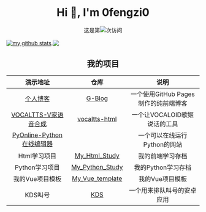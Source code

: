 <h1 align="center">Hi 👋, I'm 0fengzi0</h1>

<p align="center">这是第<img src="https://profile-counter.glitch.me/0fengzi0/count.svg" />次访问</p>

<a href="https://github.com/0fengzi0">
  <img align="center" src="https://github-readme-stats-teal.vercel.app/api?username=0fengzi0&show_icons=truet&include_all_commits=True&hide=contribs" alt="my github stats" />
</a>

<a href="https://github.com/0fengzi0">
  <!-- Change the `github-readme-stats.anuraghazra1.vercel.app` to `github-readme-stats.vercel.app`  -->
  <img align="center" src="https://github-readme-stats-teal.vercel.app/api/top-langs/?username=0fengzi0&layout=compact" />
</a>

<h2 align="center">我的项目</h2>

| 演示地址 | 仓库 | 说明 |
| :-: | :-: | :-: |
| [个人博客](http://5ixf.vip) | [G-Blog](https://github.com/0fengzi0/G-Blog) | 一个使用GitHub Pages制作的纯前端博客 |
| [VOCALTTS-V家语音合成](http://tts.5ixf.vip) | [vocaltts-html](https://github.com/0fengzi0/vocaltts-html) | 一个让VOCALOID歌姬说话的工具 |
| [PyOnline-Python在线编辑器](http://py.5ixf.vip) |  | 一个可以在线运行Python的网站 |
| Html学习项目 | [My_Html_Study](https://github.com/0fengzi0/My_Html_Study) | 我的前端学习存档 |
| Python学习项目 | [My_Python_Study](https://github.com/0fengzi0/My_Python_Study) | 我的Python学习存档 |
| 我的Vue项目模板| [My_Vue_template](https://github.com/0fengzi0/My_Vue_template) | 我的Vue项目模板 |
| KDS叫号 | [KDS](https://github.com/0fengzi0/KDS) | 一个用来排队叫号的安卓应用 |
